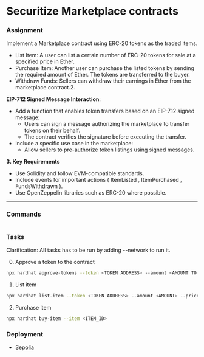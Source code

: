 # Securitize Marketplace contracts

### Assignment

Implement a Marketplace contract using ERC-20 tokens as the traded items.

- List Item: A user can list a certain number of ERC-20 tokens for sale at a specified price in Ether.
- Purchase Item: Another user can purchase the listed tokens by sending the required amount of Ether. The tokens are transferred to the buyer.
- Withdraw Funds: Sellers can withdraw their earnings in Ether from the marketplace contract.2.

**EIP-712 Signed Message Interaction**:

- Add a function that enables token transfers based on an EIP-712 signed message:
  - Users can sign a message authorizing the marketplace to transfer tokens on their behalf.
  - The contract verifies the signature before executing the transfer.
- Include a specific use case in the marketplace:
  - Allow sellers to pre-authorize token listings using signed messages.

**3. Key Requirements**

- Use Solidity and follow EVM-compatible standards.
- Include events for important actions ( ItemListed , ItemPurchased , FundsWithdrawn ).
- Use OpenZeppelin libraries such as ERC-20 where possible.

---

### Commands

```bash

```

### Tasks

Clarification: All tasks has to be run by adding --network <NETWORK> to run it.

0. Approve a token to the contract

```bash
npx hardhat approve-tokens --token <TOKEN ADDRESS> --amount <AMOUNT TO APPROVE>
```

1. List item

```bash
npx hardhat list-item --token <TOKEN ADDRESS> --amount <AMOUNT> --price <TOKENS PRICE>
```

2. Purchase item

```bash
npx hardhat buy-item --item <ITEM_ID>
```

### Deployment

- [Sepolia](https://sepolia.etherscan.io/address/0x7C7bfb2DdD9eB84865d198E0c29d37350fdFFBfb#code)
